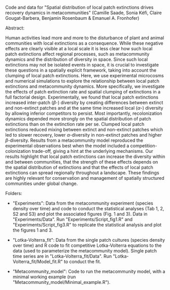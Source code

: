 Code and data for "Spatial distribution of local patch extinctions drives recovery dynamics in metacommunities" (Camille Saade, Sonia Kéfi, Claire Gougat-Barbera, Benjamin Rosenbaum & Emanuel A. Fronhofer)


Abstract:

Human activities lead more and more to the disturbance of plant and animal communities with local extinctions as a consequence. While these negative effects are clearly visible at a local scale it is less clear how such local patch extinctions affect regional processes, such as metacommunity dynamics and the distribution of diversity in space. Since such local extinctions may not be isolated events in space, it is crucial to investigate these questions in a spatially explicit framework, taking into account the clumping of local patch extinctions. Here, we use experimental microcosms and numerical simulations to explore the relationship between local patch extinctions and metacommunity dynamics. More specifically, we investigate the effects of patch extinction rate and spatial clumping of extinctions in a full factorial design. Experimentally, we found that local patch extinctions increased inter-patch ($\beta$-) diversity by creating differences between extinct and non-extinct patches and at the same time increased local ($\alpha$-) diversity by allowing inferior competitors to persist. Most importantly, recolonization dynamics depended more strongly on the spatial distribution of patch extinctions than on the extinction rate per se. Clumped local patch extinctions reduced mixing between extinct and non-extinct patches which led to slower recovery, lower $\alpha$-diversity in non-extinct patches and higher $\beta$-diversity. Results from a metacommunity model reproduced the experimental observations best when the model included a competition-colonization trade-off, giving a hint at the underlying mechanisms. Our results highlight that local patch extinctions can increase the diversity within and between communities, that the strength of these effects depends on the spatial distribution of extinctions and that the effects of local patch extinctions can spread regionally throughout a landscape. These findings are highly relevant for conservation and management of spatially structured communities under global change.


Folders:

- "Experiments": Data from the metacommunity experiment (species density over time) and code to conduct the statistical analyses (Tab 1, 2, S2 and S3) and plot the associated figures (Fig. 1 and 3). Data in "Experiments/Data". Run "Experiments/Script_fig1.R" and "Experiments/Script_fig3.R" to replicate the statistical analysis and plot the figures 1 and 3.

- "Lotka-Volterra_fit": Data from the single patch cultures (species density over time) and R code to fit competitive Lotka-Volterra equations to the data (used to parameterize the metacommunity model). Single patch time series are in "Lotka-Volterra_fit/Data". Run "Lotka-Volterra_fit/Model_fit.R" to conduct the fit.

- "Metacommunity_model": Code to run the metacommunity model, with a minimal working example (run "Metacommunity_model/Minimal_example.R").

